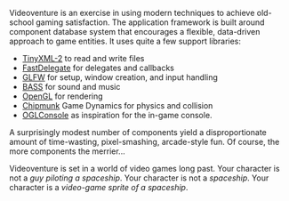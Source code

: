 Videoventure is an exercise in using modern techniques to achieve old-school gaming satisfaction.  The application framework is built around component database system that encourages a flexible, data-driven approach to game entities. It uses quite a few support libraries:
  * [TinyXML-2](http://www.grinninglizard.com/tinyxml2/index.html) to read and write files
  * [FastDelegate](http://www.codeproject.com/KB/cpp/FastDelegate.aspx) for delegates and callbacks
  * [GLFW](http://glfw.sourceforge.net/) for setup, window creation, and input handling
  * [BASS](http://www.un4seen.com/) for sound and music
  * [OpenGL](http://www.opengl.org/) for rendering
  * [Chipmunk](http://chipmunk-physics.net/) Game Dynamics for physics and collision
  * [OGLConsole](http://oglconsole.sourceforge.net/) as inspiration for the in-game console.

A surprisingly modest number of components yield a disproportionate amount of time-wasting, pixel-smashing, arcade-style fun.  Of course, the more components the merrier...

Videoventure is set in a world of video games long past.  Your character is not a _guy piloting a spaceship_.  Your character is not a _spaceship_.  Your character is a _video-game sprite of a spaceship_.